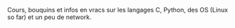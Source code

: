 Cours, bouquins et infos en vracs sur les langages C, Python, des OS (Linux so far) et un peu de network.

